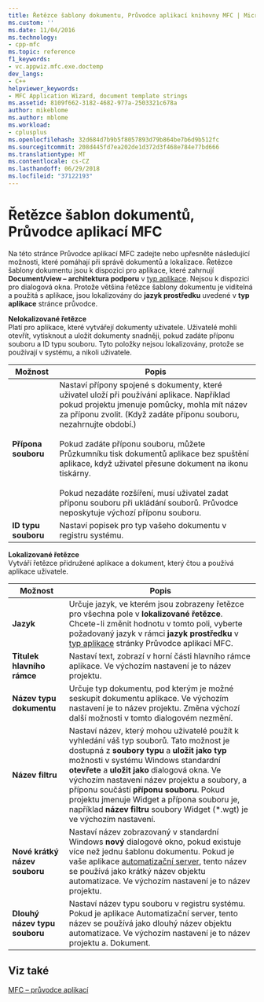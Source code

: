```yaml
---
title: Řetězce šablony dokumentu, Průvodce aplikací knihovny MFC | Microsoft Docs
ms.custom: ''
ms.date: 11/04/2016
ms.technology:
- cpp-mfc
ms.topic: reference
f1_keywords:
- vc.appwiz.mfc.exe.doctemp
dev_langs:
- C++
helpviewer_keywords:
- MFC Application Wizard, document template strings
ms.assetid: 8109f662-3182-4682-977a-2503321c678a
author: mikeblome
ms.author: mblome
ms.workload:
- cplusplus
ms.openlocfilehash: 32d684d7b9b5f8057893d79b864be7b6d9b512fc
ms.sourcegitcommit: 208d445fd7ea202de1d372d3f468e784e77bd666
ms.translationtype: MT
ms.contentlocale: cs-CZ
ms.lasthandoff: 06/29/2018
ms.locfileid: "37122193"
---
```

# <a name="document-template-strings-mfc-application-wizard"></a>Řetězce šablon dokumentů, Průvodce aplikací MFC
Na této stránce Průvodce aplikací MFC zadejte nebo upřesněte následující možnosti, které pomáhají při správě dokumentů a lokalizace. Řetězce šablony dokumentu jsou k dispozici pro aplikace, které zahrnují **Document/view – architektura podporu** v [typ aplikace](../../mfc/reference/application-type-mfc-application-wizard.md). Nejsou k dispozici pro dialogová okna. Protože většina řetězce šablony dokumentu je viditelná a použitá s aplikace, jsou lokalizovány do **jazyk prostředku** uvedené v **typ aplikace** stránce průvodce.  
  
 **Nelokalizované řetězce**  
 Platí pro aplikace, které vytvářejí dokumenty uživatele. Uživatelé mohli otevřít, vytisknout a uložit dokumenty snadněji, pokud zadáte příponu souboru a ID typu souboru. Tyto položky nejsou lokalizovány, protože se používají v systému, a nikoli uživatele.  
  
|Možnost|Popis|  
|------------|-----------------|  
|**Přípona souboru**|Nastaví přípony spojené s dokumenty, které uživatel uloží při používání aplikace. Například pokud projektu jmenuje pomůcky, mohla mít název za příponu zvolit. (Když zadáte příponu souboru, nezahrnujte období.)<br /><br /> Pokud zadáte příponu souboru, můžete Průzkumníku tisk dokumentů aplikace bez spuštění aplikace, když uživatel přesune dokument na ikonu tiskárny.<br /><br /> Pokud nezadáte rozšíření, musí uživatel zadat příponu souboru při ukládání souborů. Průvodce neposkytuje výchozí příponu souboru.|  
|**ID typu souboru**|Nastaví popisek pro typ vašeho dokumentu v registru systému.|  
  
 **Lokalizované řetězce**  
 Vytváří řetězce přidružené aplikace a dokument, který čtou a používá aplikace uživatele.  
  
|Možnost|Popis|  
|------------|-----------------|  
|**Jazyk**|Určuje jazyk, ve kterém jsou zobrazeny řetězce pro všechna pole v **lokalizované řetězce**. Chcete-li změnit hodnotu v tomto poli, vyberte požadovaný jazyk v rámci **jazyk prostředku** v [typ aplikace](../../mfc/reference/application-type-mfc-application-wizard.md) stránky Průvodce aplikací MFC.|  
|**Titulek hlavního rámce**|Nastaví text, zobrazí v horní části hlavního rámce aplikace. Ve výchozím nastavení je to název projektu.|  
|**Název typu dokumentu**|Určuje typ dokumentu, pod kterým je možné seskupit dokumentu aplikace. Ve výchozím nastavení je to název projektu. Změna výchozí další možnosti v tomto dialogovém nezmění.|  
|**Název filtru**|Nastaví název, který mohou uživatelé použít k vyhledání váš typ souborů. Tato možnost je dostupná z **soubory typu** a **uložit jako typ** možnosti v systému Windows standardní **otevřete** a **uložit jako** dialogová okna. Ve výchozím nastavení název projektu a soubory, a příponu součástí **příponu souboru**. Pokud projektu jmenuje Widget a přípona souboru je, například **název filtru** soubory Widget (*.wgt) je ve výchozím nastavení.|  
|**Nové krátký název souboru**|Nastaví název zobrazovaný v standardní Windows **nový** dialogové okno, pokud existuje více než jednu šablonu dokumentu. Pokud je vaše aplikace [automatizační server](../../mfc/automation-servers.md), tento název se používá jako krátký název objektu automatizace. Ve výchozím nastavení je to název projektu.|  
|**Dlouhý název typu souboru**|Nastaví název typu souboru v registru systému. Pokud je aplikace Automatizační server, tento název se používá jako dlouhý název objektu automatizace. Ve výchozím nastavení je to název projektu a. Dokument.|  
  
## <a name="see-also"></a>Viz také  
 [MFC – průvodce aplikací](../../mfc/reference/mfc-application-wizard.md)

